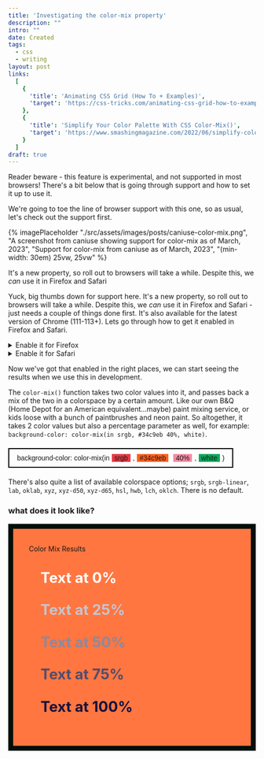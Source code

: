 ```yaml
---
title: 'Investigating the color-mix property'
description: ""
intro: ""
date: Created
tags:
  - css
  - writing
layout: post
links:
  [
    {
      'title': 'Animating CSS Grid (How To + Examples)',
      'target': 'https://css-tricks.com/animating-css-grid-how-to-examples/',
    },
    {
      'title': 'Simplify Your Color Palette With CSS Color-Mix()',
      'target': 'https://www.smashingmagazine.com/2022/06/simplify-color-palette-css-color-mix/'
    }
  ]
draft: true
---
```

<style>

  .breakdown {
    display: flex;
    padding: 10px 16px;
    width: fit-content;
    height: fit-content;
    border: 2px solid black;
    margin-block: 20px;
    font-family: 'Infinity', sans-serif;
  }

  .breakdown span {
    margin-inline: 5px;
    padding-inline: 5px;
  }

  .breakdown .colorspace {
    background-color: #e63946;
  }

  .breakdown .from-color {
    background-color: #ff5f1f;
  }

  .breakdown .to-color {
    background-color: #0ba95b;
  }

  .breakdown .percentage {
    background-color: #f38ba3;
  }

</style>

<div class="fyi-block fyi-block--warning fl-p-l bg-red/[0.25] font-medium fl-text-step-1 font-heading fl-my-l rounded-br-[80px] lg:w-[calc(100%+10em)]">
	<p>Reader beware - this feature is experimental, and not supported in most browsers! There's a bit below that is going through support and how to set it up to use it.</p>
</div>

We're going to toe the line of browser support with this one, so as usual, let's check out the support first.


{% imagePlaceholder "./src/assets/images/posts/caniuse-color-mix.png", "A screenshot from caniuse showing support for color-mix as of March, 2023", "Support for color-mix from caniuse as of March, 2023", "(min-width: 30em) 25vw, 25vw" %}

<div class="pull-quote pull-quote--left">

  It's a new property, so roll out to browsers will take a while. Despite this, we *can* use it in Firefox and Safari

</div>

Yuck, big thumbs down for support here. It's a new property, so roll out to browsers will take a while. Despite this, we *can* use it in Firefox and Safari - just needs a couple of things done first. It's also available for the latest version of Chrome (111-113+). Lets go through how to get it enabled in Firefox and Safari.

<details class="details">
  <summary>
    Enable it for Firefox
  </summary>
  <div> <!-- optional wrapper (for styling) -->

    In Firefox, go to `about:config` and use the search bar to find `layout.css.color-mix.enabled`, click the toggle button on the far right to enable it. Done!

  </div>
</details>

<details class="details">
  <summary>
    Enable it for Safari
  </summary>
  <div> <!-- optional wrapper (for styling) -->
    Likewise for Safari, you'll need <a href="https://developer.apple.com/safari/technology-preview">Safari Technology Preview</a> and head to the Develop tab->Experimental Features->CSS color-mix() and click it to enable it. Nice.
  </div>
</details>

Now we've got that enabled in the right places, we can start seeing the results when we use this in development.

The `color-mix()` function takes two color values into it, and passes back a mix of the two in a colorspace by a certain amount. Like our own B&Q (Home Depot for an American equivalent...maybe) paint mixing service, or kids loose with a bunch of paintbrushes and neon paint. So altogether, it takes 2 color values but also a percentage parameter as well, for example: `background-color: color-mix(in srgb, #34c9eb 40%, white)`.

<div class="breakdown">background-color: color-mix(in <span class="colorspace">srgb</span>, <span class="from-color">#34c9eb</span> <span class="percentage">40%</span>, <span class="to-color">white</span>)</div>

There's also quite a list of available colorspace options; `srgb`, `srgb-linear`, `lab`, `oklab`, `xyz`, `xyz-d50`, `xyz-d65`, `hsl`, `hwb`, `lch`, `oklch`. There is no default.

### what does it look like?

<style>

.color-mix-block {
  max-width: 80ch;
  padding-block: 2rem;
  padding-inline: 2rem;
  background-color: rgba(255, 95, 31, 0.85);
  border: 10px solid #010f0a;
}

.color-mix-block ol {
  list-style: none;
  margin-top: 2rem;
}

.color-mix {
  color: color-mix(in srgb, #16123f var(--percentage, 100%), white);
  font-size: 1.85rem;
  font-weight: 700;
}

.percentage-0 {
  --percentage: 0%;
}
.percentage-25 {
  --percentage: 25%;
}
.percentage-50 {
  --percentage: 50%;
}
.percentage-75 {
  --percentage: 75%;
}
.percentage-100 {
  --percentage: 100%;
}
</style>

<div class="color-mix-block">
  <span class="h3 heading">Color Mix Results</span>
  <ol>
    <li>
      <p class="color-mix percentage-0">Text at 0%</p>
    </li>
    <li>
      <p class="color-mix percentage-25">Text at 25%</p>
    </li>
    <li>
      <p class="color-mix percentage-50">Text at 50%</p>
    </li>
    <li>
      <p class="color-mix percentage-75">Text at 75%</p>
    </li>
    <li>
      <p class="color-mix percentage-100">Text at 100%</p>
    </li>
  </ol>
</div>
